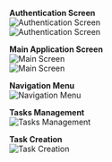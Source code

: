 **Authentication Screen**  
![Authentication Screen](Mobile%20-%20auth.png)  
![Authentication Screen](Desktop%20-%20auth.png)  

**Main Application Screen**  
![Main Screen](Mobile%20-%20main%20screen.png)  
![Main Screen](Desktop%20-%20main%20screen.png)  

**Navigation Menu**  
![Navigation Menu](Mobile%20-%20menu.png)  

**Tasks Management**  
![Tasks Management](Desktop%20-%20tasks.png)  

**Task Creation**  
![Task Creation](Desktop%20-%20create%20task%20screen.png) 